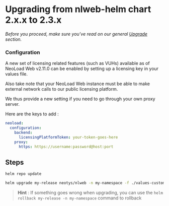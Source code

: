 # Upgrading from nlweb-helm chart 2.x.x to 2.3.x

*Before you proceed, make sure you've read on our general [Upgrade](../README.md#Upgrade) section.* 

### Configuration

A new set of licensing related features (such as VUHs) available as of NeoLoad Web v2.11.0 can be enabled by setting up a licensing key in your values file.

Also take note that your NeoLoad Web instance must be able to make external network calls to our public licensing platform. 

We thus provide a new setting if you need to go through your own proxy server.

Here are the keys to add :

```yaml
neoload:
  configuration:
    backend:
      licensingPlatformToken: your-token-goes-here
    proxy:
      https: https://username:password@host:port

```

## Steps

```bash		
helm repo update
```

```bash		
helm upgrade my-release neotys/nlweb -n my-namespace -f ./values-custom.yaml
```

> **Hint** : If something goes wrong when upgrading, you can use the `helm rollback my-release -n my-namespace` command to rollback